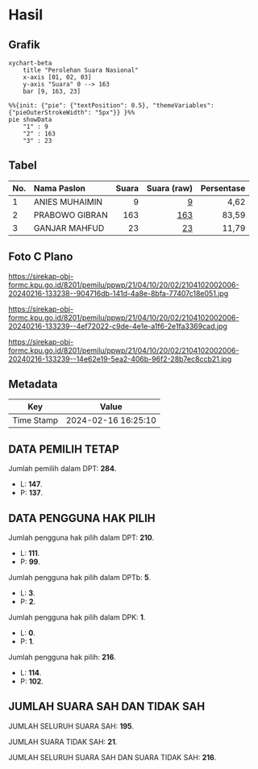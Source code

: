 # Hasil

## Grafik

```mermaid
xychart-beta
    title "Perolehan Suara Nasional"
    x-axis [01, 02, 03]
    y-axis "Suara" 0 --> 163
    bar [9, 163, 23]
```

```mermaid
%%{init: {"pie": {"textPosition": 0.5}, "themeVariables": {"pieOuterStrokeWidth": "5px"}} }%%
pie showData
    "1" : 9
    "2" : 163
    "3" : 23
```

## Tabel

| No. | Nama Paslon    | Suara | Suara (raw) | Persentase |
|:--- |:-------------- | -----:| -----------:| ----------:|
| 1   | ANIES MUHAIMIN | 9     | [9][p-1]    | 4,62       |
| 2   | PRABOWO GIBRAN | 163   | [163][p-2]  | 83,59      |
| 3   | GANJAR MAHFUD  | 23    | [23][p-3]   | 11,79      |


[p-1]: https://github.com/gigit-pemilu/pemilu-2024/blob/main/pilpres/hitung-suara/sub/21-kepulauan-riau/sub/04-lingga/sub/10-kepulauan-posek/sub/2002-posek/sub/006-tps/sub/paslon-1.txt
[p-2]: https://github.com/gigit-pemilu/pemilu-2024/blob/main/pilpres/hitung-suara/sub/21-kepulauan-riau/sub/04-lingga/sub/10-kepulauan-posek/sub/2002-posek/sub/006-tps/sub/paslon-2.txt
[p-3]: https://github.com/gigit-pemilu/pemilu-2024/blob/main/pilpres/hitung-suara/sub/21-kepulauan-riau/sub/04-lingga/sub/10-kepulauan-posek/sub/2002-posek/sub/006-tps/sub/paslon-3.txt

## Foto C Plano

https://sirekap-obj-formc.kpu.go.id/8201/pemilu/ppwp/21/04/10/20/02/2104102002006-20240216-133238--904716db-141d-4a8e-8bfa-77407c18e051.jpg

https://sirekap-obj-formc.kpu.go.id/8201/pemilu/ppwp/21/04/10/20/02/2104102002006-20240216-133239--4ef72022-c9de-4e1e-a1f6-2e1fa3369cad.jpg

https://sirekap-obj-formc.kpu.go.id/8201/pemilu/ppwp/21/04/10/20/02/2104102002006-20240216-133239--14e62e19-5ea2-406b-96f2-28b7ec8ccb21.jpg


## Metadata

| Key        | Value               |
| ---------- | ------------------- |
| Time Stamp | 2024-02-16 16:25:10 |


## DATA PEMILIH TETAP

Jumlah pemilih dalam DPT: **284**.
 * L: **147**.
 * P: **137**.

## DATA PENGGUNA HAK PILIH

Jumlah pengguna hak pilih dalam DPT: **210**.
 * L: **111**.
 * P: **99**.

Jumlah pengguna hak pilih dalam DPTb: **5**.
 * L: **3**.
 * P: **2**.

Jumlah pengguna hak pilih dalam DPK: **1**.
 * L: **0**.
 * P: **1**.

Jumlah pengguna hak pilih: **216**.
 * L: **114**.
 * P: **102**.

## JUMLAH SUARA SAH DAN TIDAK SAH

JUMLAH SELURUH SUARA SAH: **195**.

JUMLAH SUARA TIDAK SAH: **21**.

JUMLAH SELURUH SUARA SAH DAN SUARA TIDAK SAH: **216**.


